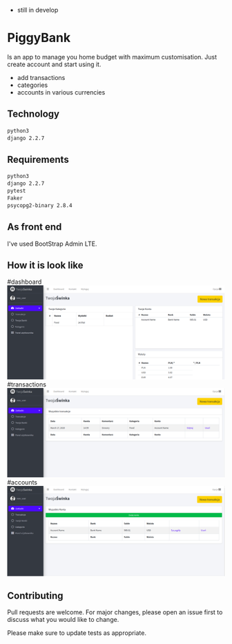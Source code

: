 * still in develop 

# PiggyBank

Is an app to manage you home budget with maximum customisation. Just create account and start using it. 
- add transactions
- categories
- accounts in various currencies

## Technology


```bash
python3
django 2.2.7
```
## Requirements


```bash
python3
django 2.2.7
pytest
Faker
psycopg2-binary	2.8.4
```

## As front end

I've used BootStrap Admin LTE.

## How it is look like
#dashboard
![dashboard](pics/dashboard.png)
#transactions
![transactions](pics/transactions.png)
#accounts
![accounts](pics/accounts.png)

## Contributing
Pull requests are welcome. For major changes, please open an issue first to discuss what you would like to change.

Please make sure to update tests as appropriate.

